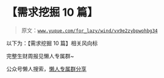 # 【需求挖掘 10 篇】

> 原文：[`www.yuque.com/for_lazy/wind/vx9e2zybpwohbg34`](https://www.yuque.com/for_lazy/wind/vx9e2zybpwohbg34)

以下为：【需求挖掘 10 篇】相关风向标

完整生财周报见懒人专属群~

公众号懒人搜索，[懒人专属群分享](https://lazybook.fun/#/blog/group)